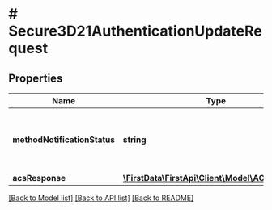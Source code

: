 # # Secure3D21AuthenticationUpdateRequest

## Properties

Name | Type | Description | Notes
------------ | ------------- | ------------- | -------------
**methodNotificationStatus** | **string** | Indicates how the merchant received the 3DS method. | [optional] 
**acsResponse** | [**\FirstData\FirstApi\Client\Model\ACSResponse**](ACSResponse.md) |  | [optional] 

[[Back to Model list]](../../README.md#documentation-for-models) [[Back to API list]](../../README.md#documentation-for-api-endpoints) [[Back to README]](../../README.md)



